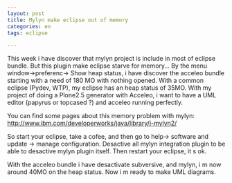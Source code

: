 ```yaml
---
layout: post
title: Mylyn make eclipse out of memory
categories: en
tags: eclipse

---
```


This week i have discover that mylyn project is include in most of eclipse bundle. But this plugin make eclipse starve for memory… By the menu window->preferenc-> Show heap status, i have discover the acceleo bundle starting with a need of 180 MO with nothing opened. With a common eclipse (Pydev, WTP), my eclipse has an heap status of 35MO. With my project of doing a Plone2.5 generator with Acceleo, i want to have a UML editor (papyrus or topcased ?) and acceleo running perfectly.

You can find some pages about this memory problem with mylyn: http://www.ibm.com/developerworks/java/library/j-mylyn2/

So start your eclipse, take a cofee, and then go to help-> software and update -> manage configuration. Desactive all mylyn integration plugin to be able to desactive mylyn plugin itself. Then restart your eclipse, it s ok.

With the acceleo bundle i have desactivate subversive, and mylyn, i m now around 40MO on the heap status. Now i m ready to make UML diagrams.